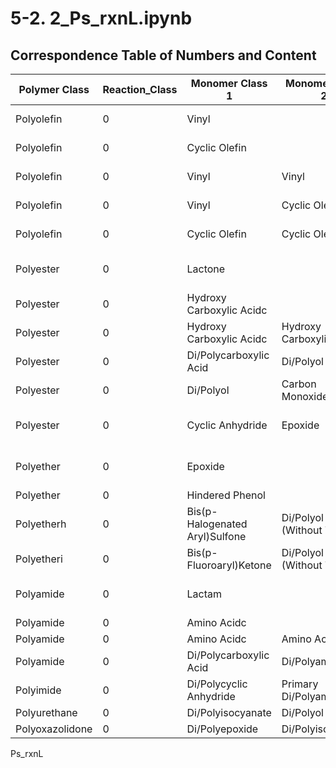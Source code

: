 # 5-2. 2_Ps_rxnL.ipynb  

## Correspondence Table of Numbers and Content  


| Polymer Class   | Reaction_Class | Monomer Class 1           | Monomer Class 2           | Reaction Type                 | Product  |
|-----------------|----------------|---------------------------|---------------------------|-------------------------------|----------|
| Polyolefin      | 0              | Vinyl                    |                           | Addition Chain Polymerization | Polymer  |
| Polyolefin      | 0              | Cyclic Olefin            |                           | Addition Chain Polymerization | Polymer  |
| Polyolefin      | 0              | Vinyl                    | Vinyl                     | Addition Chain Polymerization | Polymer  |
| Polyolefin      | 0              | Vinyl                    | Cyclic Olefin             | Addition Chain Polymerization | Polymer  |
| Polyolefin      | 0              | Cyclic Olefin            | Cyclic Olefin             | Addition Chain Polymerization | Polymer  |
| Polyester       | 0              | Lactone                  |                           | Ring-Opening Chain Polymerization | Polymer  |
| Polyester       | 0              | Hydroxy Carboxylic Acidc |                           | Polycondensation             | Polymer  |
| Polyester       | 0              | Hydroxy Carboxylic Acidc | Hydroxy Carboxylic Acidc  | Polycondensation             | Polymer  |
| Polyester       | 0              | Di/Polycarboxylic Acid   | Di/Polyol                 | Polycondensation             | Polymer  |
| Polyester       | 0              | Di/Polyol                | Carbon Monoxidee          | Polycondensationf            | Polymer  |
| Polyester       | 0              | Cyclic Anhydride         | Epoxide                   | Ring-Opening Chain Polymerization | Polymer  |
| Polyether       | 0              | Epoxide                  |                           | Ring-Opening Chain Polymerization | Polymer  |
| Polyether       | 0              | Hindered Phenol          |                           | Polycondensationg            | Polymer  |
| Polyetherh      | 0              | Bis(p-Halogenated Aryl)Sulfone | Di/Polyol (Without Thiol) | Polycondensation             | Polymer  |
| Polyetheri      | 0              | Bis(p-Fluoroaryl)Ketone  | Di/Polyol (Without Thiol) | Polycondensation             | Polymer  |
| Polyamide       | 0              | Lactam                  |                           | Ring-Opening Chain Polymerization | Polymer  |
| Polyamide       | 0              | Amino Acidc             |                           | Polycondensation             | Polymer  |
| Polyamide       | 0              | Amino Acidc             | Amino Acidc               | Polycondensation             | Polymer  |
| Polyamide       | 0              | Di/Polycarboxylic Acid  | Di/Polyamine              | Polycondensation             | Polymer  |
| Polyimide       | 0              | Di/Polycyclic Anhydride | Primary Di/Polyamine      | Polycondensation             | Polymer  |
| Polyurethane    | 0              | Di/Polyisocyanate       | Di/Polyol                 | Polyaddition                 | Polymer  |
| Polyoxazolidone | 0              | Di/Polyepoxide          | Di/Polyisocyanate         | Polyaddition                 | Polymer  |



Ps_rxnL